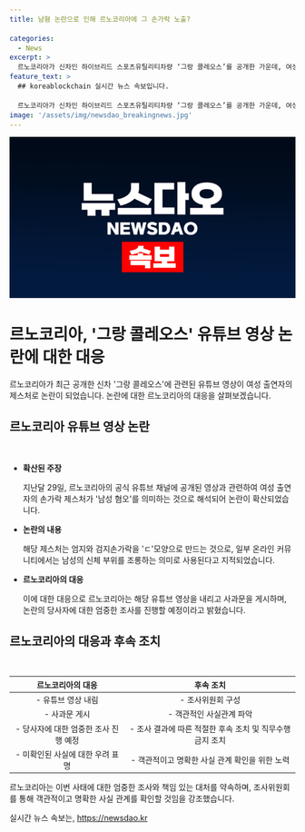 ```yaml
---
title: 남혐 논란으로 인해 르노코리아에 그 손가락 노출?

categories:
  - News
excerpt: >
  르노코리아가 신차인 하이브리드 스포츠유틸리티차량 ‘그랑 콜레오스’를 공개한 가운데, 여성 출연자가 남성을 조롱하는 손가락 제스처를 취한 영상이 논란이 되자 르노코리아는 유튜브 채널의 모든 영상을 내리고 사과문을 게시했다. 이에 대한 조사위원회가 엄중히 진행되며, 당사자에 대해 직무수행 금지 조치를 단행했고, 조사 결과에 맞는 후속 조치를 마련할 예정이라 밝혔다.
feature_text: >
  ## koreablockchain 실시간 뉴스 속보입니다.

  르노코리아가 신차인 하이브리드 스포츠유틸리티차량 ‘그랑 콜레오스’를 공개한 가운데, 여성 출연자가 남성을 조롱하는 손가락 제스처를 취한 영상이 논란이 되자 르노코리아는 유튜브 채널의 모든 영상을 내리고 사과문을 게시했다. 이에 대한 조사위원회가 엄중히 진행되며, 당사자에 대해 직무수행 금지 조치를 단행했고, 조사 결과에 맞는 후속 조치를 마련할 예정이라 밝혔다.
image: '/assets/img/newsdao_breakingnews.jpg'
---
```


<p><img src="/assets/img/newsdao_breakingnews.jpg" alt="koreablockchain 속보" /></p>

<h1>르노코리아, '그랑 콜레오스' 유튜브 영상 논란에 대한 대응</h1>

<p data-ke-size="size16">르노코리아가 최근 공개한 신차 '그랑 콜레오스'에 관련된 유튜브 영상이 여성 출연자의 제스처로 논란이 되었습니다. 논란에 대한 르노코리아의 대응을 살펴보겠습니다.</p>

<h2 data-ke-size="size26">르노코리아 유튜브 영상 논란</h2>

<p data-ke-size="size16">&nbsp;</p>

<ul>
<li><b>확산된 주장</b></li>
<p data-ke-size="size16">지난달 29일, 르노코리아의 공식 유튜브 채널에 공개된 영상과 관련하여 여성 출연자의 손가락 제스처가 '남성 혐오'를 의미하는 것으로 해석되어 논란이 확산되었습니다.</p>

<li><b>논란의 내용</b></li>
<p data-ke-size="size16">해당 제스처는 엄지와 검지손가락을 'ㄷ'모양으로 만드는 것으로, 일부 온라인 커뮤니티에서는 남성의 신체 부위를 조롱하는 의미로 사용된다고 지적되었습니다.</p>

<li><b>르노코리아의 대응</b></li>
<p data-ke-size="size16">이에 대한 대응으로 르노코리아는 해당 유튜브 영상을 내리고 사과문을 게시하며, 논란의 당사자에 대한 엄중한 조사를 진행할 예정이라고 밝혔습니다.</p>
</ul>

<h2 data-ke-size="size26">르노코리아의 대응과 후속 조치</h2>

<p data-ke-size="size16">&nbsp;</p>

<table>
<thead>
<tr>
<th style="text-align: center; height: 17px;"><b>르노코리아의 대응</b></th>
<th style="text-align: center; height: 17px;"><b>후속 조치</b></th>
</tr>
</thead>
<tbody>
<tr>
<td style="text-align: center; height: 17px;">- 유튜브 영상 내림</td>
<td style="text-align: center; height: 17px;">- 조사위원회 구성</td> 
</tr>
<tr>
<td style="text-align: center; height: 17px;">- 사과문 게시</td>
<td style="text-align: center; height: 17px;">- 객관적인 사실관계 파악</td>
</tr>
<tr>
<td style="text-align: center; height: 17px;">- 당사자에 대한 엄중한 조사 진행 예정</td>
<td style="text-align: center; height: 17px;">- 조사 결과에 따른 적절한 후속 조치 및 직무수행 금지 조치</td>
</tr>
<tr>
<td style="text-align: center; height: 17px;">- 미확인된 사실에 대한 우려 표명</td>
<td style="text-align: center; height: 17px;">- 객관적이고 명확한 사실 관계 확인을 위한 노력</td>
</tr>
</tbody>
</table>

<p data-ke-size="size16">르노코리아는 이번 사태에 대한 엄중한 조사와 책임 있는 대처를 약속하며, 조사위원회를 통해 객관적이고 명확한 사실 관계를 확인할 것임을 강조했습니다.</p>
실시간 뉴스 속보는, <a href="https://newsdao.kr" rel="dofollow">https://newsdao.kr</a>


